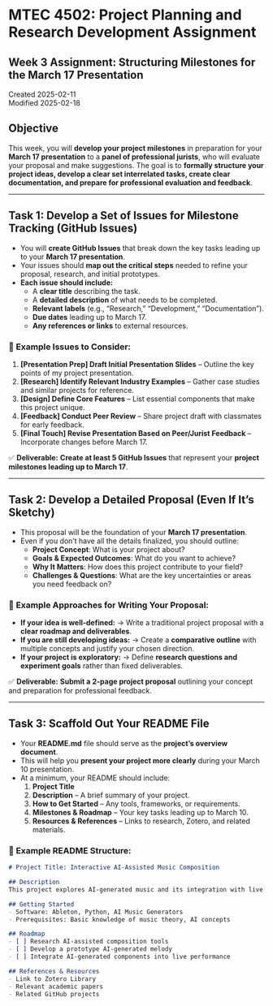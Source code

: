 # MTEC 4502: Project Planning and Research Development Assignment  
## Week 3 Assignment: Structuring Milestones for the March 17 Presentation  
Created 2025-02-11  
Modified 2025-02-18  

## Objective  
This week, you will **develop your project milestones** in preparation for your **March 17 presentation** to a **panel of professional jurists**, who will evaluate your proposal and make suggestions. The goal is to **formally structure your project ideas, develop a clear set interrelated tasks, create clear documentation, and prepare for professional evaluation and feedback**.  

---

## Task 1: Develop a Set of Issues for Milestone Tracking (GitHub Issues)  
- You will **create GitHub Issues** that break down the key tasks leading up to your **March 17 presentation**.  
- Your issues should **map out the critical steps** needed to refine your proposal, research, and initial prototypes.  
- **Each issue should include:**  
  - A **clear title** describing the task.  
  - A **detailed description** of what needs to be completed.  
  - **Relevant labels** (e.g., “Research,” “Development,” “Documentation”).  
  - **Due dates** leading up to March 17.  
  - **Any references or links** to external resources.  

### 📌 Example Issues to Consider:  
1. **[Presentation Prep] Draft Initial Presentation Slides** – Outline the key points of my project presentation.  
2. **[Research] Identify Relevant Industry Examples** – Gather case studies and similar projects for reference.  
3. **[Design] Define Core Features** – List essential components that make this project unique.  
4. **[Feedback] Conduct Peer Review** – Share project draft with classmates for early feedback.  
5. **[Final Touch] Revise Presentation Based on Peer/Jurist Feedback** – Incorporate changes before March 17.  

✅ **Deliverable:** **Create at least 5 GitHub Issues** that represent your **project milestones leading up to March 17**.  

---

## Task 2: Develop a Detailed Proposal (Even If It’s Sketchy)  
- This proposal will be the foundation of your **March 17 presentation**.  
- Even if you don’t have all the details finalized, you should outline:  
  - **Project Concept**: What is your project about?  
  - **Goals & Expected Outcomes**: What do you want to achieve?  
  - **Why It Matters**: How does this project contribute to your field?  
  - **Challenges & Questions**: What are the key uncertainties or areas you need feedback on?  

### 📌 Example Approaches for Writing Your Proposal:  
- **If your idea is well-defined:** → Write a traditional project proposal with a **clear roadmap and deliverables**.  
- **If you are still developing ideas:** → Create a **comparative outline** with multiple concepts and justify your chosen direction.  
- **If your project is exploratory:** → Define **research questions and experiment goals** rather than fixed deliverables.  

✅ **Deliverable:** **Submit a 2-page project proposal** outlining your concept and preparation for professional feedback.  

---

## Task 3: Scaffold Out Your README File  
- Your **README.md** file should serve as the **project’s overview document**.  
- This will help you **present your project more clearly** during your March 10 presentation.  
- At a minimum, your README should include:  
  1. **Project Title**  
  2. **Description** – A brief summary of your project.  
  3. **How to Get Started** – Any tools, frameworks, or requirements.  
  4. **Milestones & Roadmap** – Your key tasks leading up to March 10.  
  5. **Resources & References** – Links to research, Zotero, and related materials.  

### 📌 Example README Structure:  
```md
# Project Title: Interactive AI-Assisted Music Composition  

## Description  
This project explores AI-generated music and its integration with live performance.  

## Getting Started  
- Software: Ableton, Python, AI Music Generators  
- Prerequisites: Basic knowledge of music theory, AI concepts  

## Roadmap  
- [ ] Research AI-assisted composition tools  
- [ ] Develop a prototype AI-generated melody  
- [ ] Integrate AI-generated components into live performance  

## References & Resources  
- Link to Zotero Library  
- Relevant academic papers  
- Related GitHub projects  
